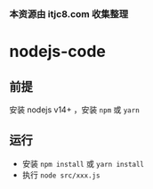### 本资源由 itjc8.com 收集整理
# nodejs-code

## 前提

安装 nodejs v14+ ，安装 `npm` 或 `yarn`

## 运行

- 安装 `npm install` 或 `yarn install`
- 执行 `node src/xxx.js`
